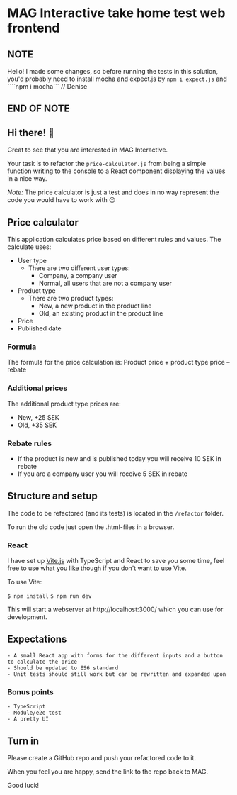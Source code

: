 # MAG Interactive take home test web frontend
## NOTE
Hello!
I made some changes, so before running the tests in this solution, you'd probably need to install mocha and expect.js by ```npm i expect.js``` and ````npm i mocha```
// Denise
## END OF NOTE

## Hi there! 👋

Great to see that you are interested in MAG Interactive.

Your task is to refactor the `price-calculator.js` from being a simple function writing to the console to a React
component displaying the values in a nice way.

_Note:_ The price calculator is just a test and does in no way represent the code you would have to work with 😉

## Price calculator

This application calculates price based on different rules and values. The calculate uses:

- User type
    - There are two different user types:
        - Company, a company user
        - Normal, all users that are not a company user
- Product type
    - There are two product types:
        - New, a new product in the product line
        - Old, an existing product in the product line
- Price
- Published date

### Formula

The formula for the price calculation is:
Product price + product type price – rebate

### Additional prices

The additional product type prices are:

- New, +25 SEK
- Old, +35 SEK

### Rebate rules

- If the product is new and is published today you will receive 10 SEK in rebate
- If you are a company user you will receive 5 SEK in rebate

## Structure and setup

The code to be refactored (and its tests) is located in the `/refactor` folder.

To run the old code just open the .html-files in a browser.

### React

I have set up [Vite.js](https://vitejs.dev/) with TypeScript and React to save you some time, feel free to use what you
like though if you don't want to use Vite.

To use Vite:

`$ npm install`
`$ npm run dev`

This will start a webserver at http://localhost:3000/ which you can use for development.

## Expectations

    - A small React app with forms for the different inputs and a button to calculate the price
    - Should be updated to ES6 standard
    - Unit tests should still work but can be rewritten and expanded upon

### Bonus points

    - TypeScript
    - Module/e2e test
    - A pretty UI

## Turn in

Please create a GitHub repo and push your refactored code to it.

When you feel you are happy, send the link to the repo back to MAG.

Good luck!
